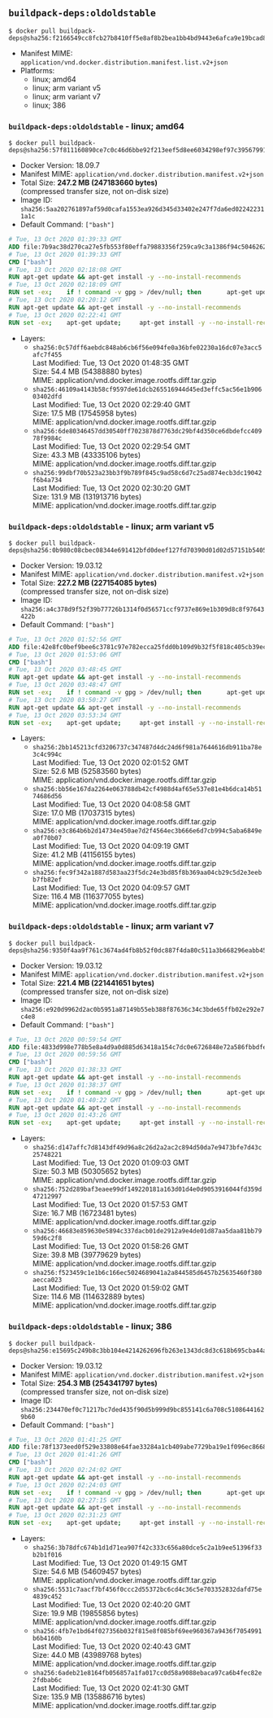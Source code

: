 ## `buildpack-deps:oldoldstable`

```console
$ docker pull buildpack-deps@sha256:f2166549cc8fcb27b8410ff5e8af8b2bea1bb4bd9443e6afca9e19bcad835091
```

-	Manifest MIME: `application/vnd.docker.distribution.manifest.list.v2+json`
-	Platforms:
	-	linux; amd64
	-	linux; arm variant v5
	-	linux; arm variant v7
	-	linux; 386

### `buildpack-deps:oldoldstable` - linux; amd64

```console
$ docker pull buildpack-deps@sha256:57f811160890ce7c0c46d6bbe92f213eef5d8ee6034298ef97c395679917b7cd
```

-	Docker Version: 18.09.7
-	Manifest MIME: `application/vnd.docker.distribution.manifest.v2+json`
-	Total Size: **247.2 MB (247183660 bytes)**  
	(compressed transfer size, not on-disk size)
-	Image ID: `sha256:5aa202761897af59d0cafa1553ea926d345d33402e247f7da6ed022422311a1c`
-	Default Command: `["bash"]`

```dockerfile
# Tue, 13 Oct 2020 01:39:33 GMT
ADD file:7b9ac38d270ca27e5fb553f80effa79883356f259ca9c3a1386f94c504626233 in / 
# Tue, 13 Oct 2020 01:39:33 GMT
CMD ["bash"]
# Tue, 13 Oct 2020 02:18:08 GMT
RUN apt-get update && apt-get install -y --no-install-recommends 		ca-certificates 		curl 		netbase 		wget 	&& rm -rf /var/lib/apt/lists/*
# Tue, 13 Oct 2020 02:18:09 GMT
RUN set -ex; 	if ! command -v gpg > /dev/null; then 		apt-get update; 		apt-get install -y --no-install-recommends 			gnupg 			dirmngr 		; 		rm -rf /var/lib/apt/lists/*; 	fi
# Tue, 13 Oct 2020 02:20:12 GMT
RUN apt-get update && apt-get install -y --no-install-recommends 		bzr 		git 		mercurial 		openssh-client 		subversion 				procps 	&& rm -rf /var/lib/apt/lists/*
# Tue, 13 Oct 2020 02:22:41 GMT
RUN set -ex; 	apt-get update; 	apt-get install -y --no-install-recommends 		autoconf 		automake 		bzip2 		dpkg-dev 		file 		g++ 		gcc 		imagemagick 		libbz2-dev 		libc6-dev 		libcurl4-openssl-dev 		libdb-dev 		libevent-dev 		libffi-dev 		libgdbm-dev 		libglib2.0-dev 		libgmp-dev 		libjpeg-dev 		libkrb5-dev 		liblzma-dev 		libmagickcore-dev 		libmagickwand-dev 		libncurses5-dev 		libncursesw5-dev 		libpng-dev 		libpq-dev 		libreadline-dev 		libsqlite3-dev 		libssl-dev 		libtool 		libwebp-dev 		libxml2-dev 		libxslt-dev 		libyaml-dev 		make 		patch 		unzip 		xz-utils 		zlib1g-dev 				$( 			if apt-cache show 'default-libmysqlclient-dev' 2>/dev/null | grep -q '^Version:'; then 				echo 'default-libmysqlclient-dev'; 			else 				echo 'libmysqlclient-dev'; 			fi 		) 	; 	rm -rf /var/lib/apt/lists/*
```

-	Layers:
	-	`sha256:0c57dff6aebdc848ab6cb6f56e094fe0a36bfe02230a16dc07e3acc5afc7f455`  
		Last Modified: Tue, 13 Oct 2020 01:48:35 GMT  
		Size: 54.4 MB (54388880 bytes)  
		MIME: application/vnd.docker.image.rootfs.diff.tar.gzip
	-	`sha256:46109a4143b58cf9597de61dcb265516944d45ed3effc5ac56e1b90603402dfd`  
		Last Modified: Tue, 13 Oct 2020 02:29:40 GMT  
		Size: 17.5 MB (17545958 bytes)  
		MIME: application/vnd.docker.image.rootfs.diff.tar.gzip
	-	`sha256:6de80346457dd30540ff7023878d7763dc29bf4d350ce6dbdefcc40978f9984c`  
		Last Modified: Tue, 13 Oct 2020 02:29:54 GMT  
		Size: 43.3 MB (43335106 bytes)  
		MIME: application/vnd.docker.image.rootfs.diff.tar.gzip
	-	`sha256:99dbf70b523a23bb3f9b789f845c9ad58c6d7c25ad874ecb3dc19042f6b4a734`  
		Last Modified: Tue, 13 Oct 2020 02:30:20 GMT  
		Size: 131.9 MB (131913716 bytes)  
		MIME: application/vnd.docker.image.rootfs.diff.tar.gzip

### `buildpack-deps:oldoldstable` - linux; arm variant v5

```console
$ docker pull buildpack-deps@sha256:0b980c08cbec08344e691412bfd0deef127fd70390d01d02d57151b5405c8779
```

-	Docker Version: 19.03.12
-	Manifest MIME: `application/vnd.docker.distribution.manifest.v2+json`
-	Total Size: **227.2 MB (227154085 bytes)**  
	(compressed transfer size, not on-disk size)
-	Image ID: `sha256:a4c378d9f52f39b77726b1314f0d56571ccf9737e869e1b309d8c8f97643422b`
-	Default Command: `["bash"]`

```dockerfile
# Tue, 13 Oct 2020 01:52:56 GMT
ADD file:42e8fc0bef9bee6c3781c97e782ecca25fdd0b109d9b32f5f818c405cb39ecb2 in / 
# Tue, 13 Oct 2020 01:53:06 GMT
CMD ["bash"]
# Tue, 13 Oct 2020 03:48:45 GMT
RUN apt-get update && apt-get install -y --no-install-recommends 		ca-certificates 		curl 		netbase 		wget 	&& rm -rf /var/lib/apt/lists/*
# Tue, 13 Oct 2020 03:48:47 GMT
RUN set -ex; 	if ! command -v gpg > /dev/null; then 		apt-get update; 		apt-get install -y --no-install-recommends 			gnupg 			dirmngr 		; 		rm -rf /var/lib/apt/lists/*; 	fi
# Tue, 13 Oct 2020 03:50:27 GMT
RUN apt-get update && apt-get install -y --no-install-recommends 		bzr 		git 		mercurial 		openssh-client 		subversion 				procps 	&& rm -rf /var/lib/apt/lists/*
# Tue, 13 Oct 2020 03:53:34 GMT
RUN set -ex; 	apt-get update; 	apt-get install -y --no-install-recommends 		autoconf 		automake 		bzip2 		dpkg-dev 		file 		g++ 		gcc 		imagemagick 		libbz2-dev 		libc6-dev 		libcurl4-openssl-dev 		libdb-dev 		libevent-dev 		libffi-dev 		libgdbm-dev 		libglib2.0-dev 		libgmp-dev 		libjpeg-dev 		libkrb5-dev 		liblzma-dev 		libmagickcore-dev 		libmagickwand-dev 		libncurses5-dev 		libncursesw5-dev 		libpng-dev 		libpq-dev 		libreadline-dev 		libsqlite3-dev 		libssl-dev 		libtool 		libwebp-dev 		libxml2-dev 		libxslt-dev 		libyaml-dev 		make 		patch 		unzip 		xz-utils 		zlib1g-dev 				$( 			if apt-cache show 'default-libmysqlclient-dev' 2>/dev/null | grep -q '^Version:'; then 				echo 'default-libmysqlclient-dev'; 			else 				echo 'libmysqlclient-dev'; 			fi 		) 	; 	rm -rf /var/lib/apt/lists/*
```

-	Layers:
	-	`sha256:2bb145213cfd3206737c347487d4dc24d6f981a7644616db911ba78e3c4c994c`  
		Last Modified: Tue, 13 Oct 2020 02:01:52 GMT  
		Size: 52.6 MB (52583560 bytes)  
		MIME: application/vnd.docker.image.rootfs.diff.tar.gzip
	-	`sha256:bb56e167da2264e063788db42cf4988d4af65e537e81e4b6dca14b5174686d56`  
		Last Modified: Tue, 13 Oct 2020 04:08:58 GMT  
		Size: 17.0 MB (17037315 bytes)  
		MIME: application/vnd.docker.image.rootfs.diff.tar.gzip
	-	`sha256:e3c864b6b2d14734e450ae7d2f4564ec3b666e6d7cb994c5aba6849ea0f70b07`  
		Last Modified: Tue, 13 Oct 2020 04:09:19 GMT  
		Size: 41.2 MB (41156155 bytes)  
		MIME: application/vnd.docker.image.rootfs.diff.tar.gzip
	-	`sha256:fec9f342a1887d583aa23f5dc24e3bd85f8b369aa04cb29c5d2e3eebb7fb82ef`  
		Last Modified: Tue, 13 Oct 2020 04:09:57 GMT  
		Size: 116.4 MB (116377055 bytes)  
		MIME: application/vnd.docker.image.rootfs.diff.tar.gzip

### `buildpack-deps:oldoldstable` - linux; arm variant v7

```console
$ docker pull buildpack-deps@sha256:9350f4aa9f761c3674ad4fb8b52f0dc887f4da80c511a3b668296eabb45434f4
```

-	Docker Version: 19.03.12
-	Manifest MIME: `application/vnd.docker.distribution.manifest.v2+json`
-	Total Size: **221.4 MB (221441651 bytes)**  
	(compressed transfer size, not on-disk size)
-	Image ID: `sha256:e920d9962d2ac0b5951a87149b55eb388f87636c34c3bde65ffb02e292e7c4e8`
-	Default Command: `["bash"]`

```dockerfile
# Tue, 13 Oct 2020 00:59:54 GMT
ADD file:4833d998e778b5e8a4d9a0d885d63418a154c7dc0e6726848e72a586fbbdfe35 in / 
# Tue, 13 Oct 2020 00:59:56 GMT
CMD ["bash"]
# Tue, 13 Oct 2020 01:38:33 GMT
RUN apt-get update && apt-get install -y --no-install-recommends 		ca-certificates 		curl 		netbase 		wget 	&& rm -rf /var/lib/apt/lists/*
# Tue, 13 Oct 2020 01:38:37 GMT
RUN set -ex; 	if ! command -v gpg > /dev/null; then 		apt-get update; 		apt-get install -y --no-install-recommends 			gnupg 			dirmngr 		; 		rm -rf /var/lib/apt/lists/*; 	fi
# Tue, 13 Oct 2020 01:40:22 GMT
RUN apt-get update && apt-get install -y --no-install-recommends 		bzr 		git 		mercurial 		openssh-client 		subversion 				procps 	&& rm -rf /var/lib/apt/lists/*
# Tue, 13 Oct 2020 01:43:26 GMT
RUN set -ex; 	apt-get update; 	apt-get install -y --no-install-recommends 		autoconf 		automake 		bzip2 		dpkg-dev 		file 		g++ 		gcc 		imagemagick 		libbz2-dev 		libc6-dev 		libcurl4-openssl-dev 		libdb-dev 		libevent-dev 		libffi-dev 		libgdbm-dev 		libglib2.0-dev 		libgmp-dev 		libjpeg-dev 		libkrb5-dev 		liblzma-dev 		libmagickcore-dev 		libmagickwand-dev 		libncurses5-dev 		libncursesw5-dev 		libpng-dev 		libpq-dev 		libreadline-dev 		libsqlite3-dev 		libssl-dev 		libtool 		libwebp-dev 		libxml2-dev 		libxslt-dev 		libyaml-dev 		make 		patch 		unzip 		xz-utils 		zlib1g-dev 				$( 			if apt-cache show 'default-libmysqlclient-dev' 2>/dev/null | grep -q '^Version:'; then 				echo 'default-libmysqlclient-dev'; 			else 				echo 'libmysqlclient-dev'; 			fi 		) 	; 	rm -rf /var/lib/apt/lists/*
```

-	Layers:
	-	`sha256:d147affc7d8143df49d96a8c26d2a2ac2c894d50da7e9473bfe7d43c25748221`  
		Last Modified: Tue, 13 Oct 2020 01:09:03 GMT  
		Size: 50.3 MB (50305652 bytes)  
		MIME: application/vnd.docker.image.rootfs.diff.tar.gzip
	-	`sha256:752d289baf3eaee99df149220181a163d01d4e0d9053916044fd359d47212997`  
		Last Modified: Tue, 13 Oct 2020 01:57:53 GMT  
		Size: 16.7 MB (16723481 bytes)  
		MIME: application/vnd.docker.image.rootfs.diff.tar.gzip
	-	`sha256:46683e859630e5894c337dacb01de2912a9e4de01d87aa5daa81bb7959d6c2f8`  
		Last Modified: Tue, 13 Oct 2020 01:58:26 GMT  
		Size: 39.8 MB (39779629 bytes)  
		MIME: application/vnd.docker.image.rootfs.diff.tar.gzip
	-	`sha256:f523459c1e1b6c166ec5024689041a2a844585d6457b25635460f380aecca023`  
		Last Modified: Tue, 13 Oct 2020 01:59:02 GMT  
		Size: 114.6 MB (114632889 bytes)  
		MIME: application/vnd.docker.image.rootfs.diff.tar.gzip

### `buildpack-deps:oldoldstable` - linux; 386

```console
$ docker pull buildpack-deps@sha256:e15695c249b8c3bb104e4214262696fb263e1343dc8d3c618b695cba44aafd00
```

-	Docker Version: 19.03.12
-	Manifest MIME: `application/vnd.docker.distribution.manifest.v2+json`
-	Total Size: **254.3 MB (254341797 bytes)**  
	(compressed transfer size, not on-disk size)
-	Image ID: `sha256:234470ef0c71217bc7ded435f90d5b999d9bc855141c6a708c51086441629b60`
-	Default Command: `["bash"]`

```dockerfile
# Tue, 13 Oct 2020 01:41:25 GMT
ADD file:78f1373eed0f529e33808e64fae33284a1cb409abe7729ba19e1f096ec86681d in / 
# Tue, 13 Oct 2020 01:41:26 GMT
CMD ["bash"]
# Tue, 13 Oct 2020 02:24:02 GMT
RUN apt-get update && apt-get install -y --no-install-recommends 		ca-certificates 		curl 		netbase 		wget 	&& rm -rf /var/lib/apt/lists/*
# Tue, 13 Oct 2020 02:24:03 GMT
RUN set -ex; 	if ! command -v gpg > /dev/null; then 		apt-get update; 		apt-get install -y --no-install-recommends 			gnupg 			dirmngr 		; 		rm -rf /var/lib/apt/lists/*; 	fi
# Tue, 13 Oct 2020 02:27:15 GMT
RUN apt-get update && apt-get install -y --no-install-recommends 		bzr 		git 		mercurial 		openssh-client 		subversion 				procps 	&& rm -rf /var/lib/apt/lists/*
# Tue, 13 Oct 2020 02:31:23 GMT
RUN set -ex; 	apt-get update; 	apt-get install -y --no-install-recommends 		autoconf 		automake 		bzip2 		dpkg-dev 		file 		g++ 		gcc 		imagemagick 		libbz2-dev 		libc6-dev 		libcurl4-openssl-dev 		libdb-dev 		libevent-dev 		libffi-dev 		libgdbm-dev 		libglib2.0-dev 		libgmp-dev 		libjpeg-dev 		libkrb5-dev 		liblzma-dev 		libmagickcore-dev 		libmagickwand-dev 		libncurses5-dev 		libncursesw5-dev 		libpng-dev 		libpq-dev 		libreadline-dev 		libsqlite3-dev 		libssl-dev 		libtool 		libwebp-dev 		libxml2-dev 		libxslt-dev 		libyaml-dev 		make 		patch 		unzip 		xz-utils 		zlib1g-dev 				$( 			if apt-cache show 'default-libmysqlclient-dev' 2>/dev/null | grep -q '^Version:'; then 				echo 'default-libmysqlclient-dev'; 			else 				echo 'libmysqlclient-dev'; 			fi 		) 	; 	rm -rf /var/lib/apt/lists/*
```

-	Layers:
	-	`sha256:3b78dfc674b1d1d71ea907f42c333c656a80dce5c2a1b9ee51396f33b2b1f016`  
		Last Modified: Tue, 13 Oct 2020 01:49:15 GMT  
		Size: 54.6 MB (54609457 bytes)  
		MIME: application/vnd.docker.image.rootfs.diff.tar.gzip
	-	`sha256:5531c7aacf7bf456f0ccc2d55372bc6cd4c36c5e703352832dafd75e4839c452`  
		Last Modified: Tue, 13 Oct 2020 02:40:20 GMT  
		Size: 19.9 MB (19855856 bytes)  
		MIME: application/vnd.docker.image.rootfs.diff.tar.gzip
	-	`sha256:4fb7e1bd64f027356b032f815e8f085bf69ee960367a9436f7054991b6b4160b`  
		Last Modified: Tue, 13 Oct 2020 02:40:43 GMT  
		Size: 44.0 MB (43989768 bytes)  
		MIME: application/vnd.docker.image.rootfs.diff.tar.gzip
	-	`sha256:6adeb21e8164fb056857a1fa017cc0d58a9088ebaca97ca6b4fec82e2fdbab6c`  
		Last Modified: Tue, 13 Oct 2020 02:41:30 GMT  
		Size: 135.9 MB (135886716 bytes)  
		MIME: application/vnd.docker.image.rootfs.diff.tar.gzip
